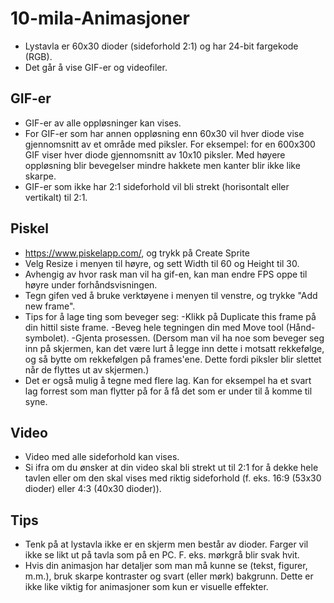 # 10-mila-Animasjoner

- Lystavla er 60x30 dioder (sideforhold 2:1) og har 24-bit fargekode (RGB).
- Det går å vise GIF-er og videofiler.

## GIF-er
- GIF-er av alle oppløsninger kan vises.
- For GIF-er som har annen oppløsning enn 60x30 vil hver diode vise gjennomsnitt av et område med piksler. For eksempel: for en 600x300 GIF viser hver diode gjennomsnitt av 10x10 piksler. Med høyere oppløsning blir bevegelser mindre hakkete men kanter blir ikke like skarpe.
- GIF-er som ikke har 2:1 sideforhold vil bli strekt (horisontalt eller vertikalt) til 2:1.

## Piskel
- https://www.piskelapp.com/, og trykk på Create Sprite
- Velg Resize i menyen til høyre, og sett Width til 60 og Height til 30.
- Avhengig av hvor rask man vil ha gif-en, kan man endre FPS oppe til høyre under forhåndsvisningen.
- Tegn gifen ved å bruke verktøyene i menyen til venstre, og trykke "Add new frame".
- Tips for å lage ting som beveger seg:
    -Klikk på Duplicate this frame på din hittil siste frame.
    -Beveg hele tegningen din med Move tool (Hånd-symbolet).
    -Gjenta prosessen.
    (Dersom man vil ha noe som beveger seg inn på skjermen, kan det være lurt å legge inn dette i motsatt rekkefølge, og så bytte om           rekkefølgen på frames'ene. Dette fordi piksler blir slettet når de flyttes ut av skjermen.)
- Det er også mulig å tegne med flere lag. Kan for eksempel ha et svart lag forrest som man flytter på for å få det som er under til å komme til syne.

## Video
- Video med alle sideforhold kan vises.
- Si ifra om du ønsker at din video skal bli strekt ut til 2:1 for å dekke hele tavlen eller om den skal vises med riktig sideforhold (f. eks. 16:9 (53x30 dioder) eller 4:3 (40x30 dioder)).

## Tips
- Tenk på at lystavla ikke er en skjerm men består av dioder. Farger vil ikke se likt ut på tavla som på en PC. F. eks. mørkgrå blir svak hvit.
- Hvis din animasjon har detaljer som man må kunne se (tekst, figurer, m.m.), bruk skarpe kontraster og svart (eller mørk) bakgrunn. Dette er ikke like viktig for animasjoner som kun er visuelle effekter.
